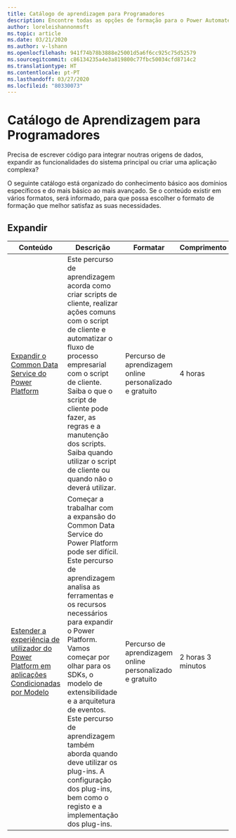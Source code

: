 ```yaml
---
title: Catálogo de aprendizagem para Programadores
description: Encontre todas as opções de formação para o Power Automate
author: loreleishannonmsft
ms.topic: article
ms.date: 03/21/2020
ms.author: v-lshann
ms.openlocfilehash: 941f74b78b3888e25001d5a6f6cc925c75d52579
ms.sourcegitcommit: c86134235a4e3a819800c77fbc50034cfd8714c2
ms.translationtype: HT
ms.contentlocale: pt-PT
ms.lasthandoff: 03/27/2020
ms.locfileid: "80330073"
---
```

# <a name="developer-learning-catalog"></a>Catálogo de Aprendizagem para Programadores

Precisa de escrever código para integrar noutras origens de dados, expandir as funcionalidades do sistema principal ou criar uma aplicação complexa?

O seguinte catálogo está organizado do conhecimento básico aos domínios específicos e do mais básico ao mais avançado. Se o conteúdo existir em vários formatos, será informado, para que possa escolher o formato de formação que melhor satisfaz as suas necessidades.

## <a name="extend"></a>Expandir<a name="extend"></a>
| Conteúdo   | Descrição  | Formatar | Comprimento    |
|--------------------------------------------------------------------------------------------------------------------------------------------------------|-----------------------------------------------------------------------------------------------------------------------------------------------------------------------------------------------------------------------------------------------------------------------------------------------------------------------------------------------------------------------------------------------------------|---------------------------------------|-------------------|
| [Expandir o Common Data Service do Power Platform](https://docs.microsoft.com/learn/paths/extend-power-platform-model-driven-app/)                     | Este percurso de aprendizagem acorda como criar scripts de cliente, realizar ações comuns com o script de cliente e automatizar o fluxo de processo empresarial com o script de cliente. Saiba o que o script de cliente pode fazer, as regras e a manutenção dos scripts. Saiba quando utilizar o script de cliente ou quando não o deverá utilizar.                                                                                           | Percurso de aprendizagem online personalizado e gratuito | 4 horas           |
| [Estender a experiência de utilizador do Power Platform em aplicações Condicionadas por Modelo](https://docs.microsoft.com/learn/paths/extend-power-platform-common-data-service/) | Começar a trabalhar com a expansão do Common Data Service do Power Platform pode ser difícil. Este percurso de aprendizagem analisa as ferramentas e os recursos necessários para expandir o Power Platform. Vamos começar por olhar para os SDKs, o modelo de extensibilidade e a arquitetura de eventos. Este percurso de aprendizagem também aborda quando deve utilizar os plug-ins. A configuração dos plug-ins, bem como o registo e a implementação dos plug-ins. | Percurso de aprendizagem online personalizado e gratuito | 2 horas 3 minutos |